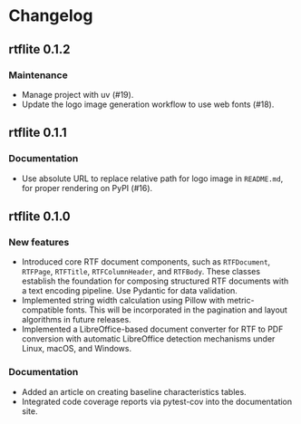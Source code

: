 # Changelog

## rtflite 0.1.2

### Maintenance

- Manage project with uv (#19).
- Update the logo image generation workflow to use web fonts (#18).

## rtflite 0.1.1

### Documentation

- Use absolute URL to replace relative path for logo image in `README.md`,
  for proper rendering on PyPI (#16).

## rtflite 0.1.0

### New features

- Introduced core RTF document components, such as `RTFDocument`, `RTFPage`,
  `RTFTitle`, `RTFColumnHeader`, and `RTFBody`. These classes establish the
  foundation for composing structured RTF documents with a text encoding
  pipeline. Use Pydantic for data validation.
- Implemented string width calculation using Pillow with metric-compatible fonts.
  This will be incorporated in the pagination and layout algorithms in
  future releases.
- Implemented a LibreOffice-based document converter for RTF to PDF conversion
  with automatic LibreOffice detection mechanisms under Linux, macOS, and Windows.

### Documentation

- Added an article on creating baseline characteristics tables.
- Integrated code coverage reports via pytest-cov into the documentation site.
